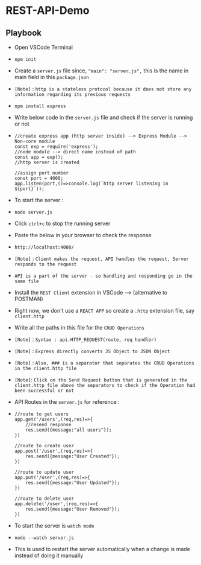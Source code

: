 # REST-API-Demo

## Playbook
* Open VSCode Terminal
*     npm init
* Create a `server.js` file since, `"main": "server.js",` this is the name in main field in this  `package.json`

* `[Note]` : `http is a stateless protocol because it does not store any information regarding its previous requests`

*     npm install express
* Write below code in the `server.js` file and check if the server is running or not
*     //create express app (http server inside) --> Express Module --> Non-core module
      const exp = require('express');                                              //node module --> direct name instead of path
      const app = exp();                                                          //http server is created

      //assign port number
      const port = 4000;
      app.listen(port,()=>console.log(`http server listening in ${port}`));
* To start the server : 
*     node server.js
* Click `ctrl+c` to stop the running server
* Paste the below in your browser to check the response
*     http://localhost:4000/
* `[Note]` : `Client makes the request, API handles the request, Server responds to the request`
* `API is a part of the server - so handling and responding go in the same file`

* Install the `REST Client` extension in VSCode --> (alternative to POSTMAN)
* Right now, we don't use a `REACT APP` so create a `.http` extension file, say `client.http`
* Write all the paths in this file for the `CRUD Operations`
* `[Note]` : `Syntax : api.HTTP_REQUEST(route, req handler)`
* `[Note]` : `Express directly converts JS Object to JSON Object`
* `[Note]` : `Also, ### is a separator that separates the CRUD Operations in the client.http file`
* `[Note]`: `Click on the Send Request button that is generated in the client.http file above the separators to check if the Operation had been successful or not`
* API Routes in the `server.js` for reference :
*     //route to get users
      app.get('/users',(req,res)=>{
          //resend response
          res.send({message:"all users"});
      })

      //route to create user
      app.post('/user',(req,res)=>{
          res.send({message:"User Created"});
      })

      //route to update user
      app.put('/user',(req,res)=>{
          res.send({message:"User Updated"});
      })

      //route to delete user
      app.delete('/user',(req,res)=>{
          res.send({message:"User Removed"});
      })
* To start the server is `watch mode`
*     node --watch server.js
* This is used to restart the server automatically when a change is made instead of doing it manually
